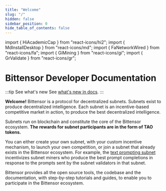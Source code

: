 ```yaml
---
title: "Welcome"
slug: "/"
hidden: false
sidebar_position: 0
hide_table_of_contents: false
---
```


import { HiAcademicCap } from "react-icons/hi2";
import { MdInstallDesktop } from "react-icons/md";
import { FaNetworkWired } from "react-icons/fa";
import { GiMining } from "react-icons/gi";
import { GrValidate } from "react-icons/gr";


# Bittensor Developer Documentation


:::tip See what's new
See [what's new in docs](./whats-new-in-docs.md).
:::


**Welcome!** Bittensor is a protocol for decentralized subnets. Subnets exist to produce decentralized intelligence. Each subnet is an incentive-based competitive market in action, to produce the best decentralized intelligence. 

Subnets run on blockchain and constitute the core of the Bittensor ecosystem. **The rewards for subnet participants are in the form of TAO tokens.** 

You can either create your own subnet, with your custom incentive mechanism, to launch your own competition, or join a subnet that already exists in the Bittensor ecosystem. For example, the [text prompting subnet](https://github.com/opentensor/text-prompting) incentivizes subnet miners who produce the best prompt completions in response to the prompts sent by the subnet validators in that subnet. 

Bittensor provides all the open source tools, the codebase and the documentation, with step-by-step tutorials and guides, to enable you to participate in the Bittensor ecosystem. 

<Cards>
    <Card 
    icon={HiAcademicCap}
    title='Getting started'
    link='getting-started/installation'
    body='Augue ultricies tincidunt suscipit fringilla. Ac fusce ac quam hendrerit. Faucibus pulvinar curabitur.' />
    <Card
    icon={MdInstallDesktop}
    title='Dendrite'
    link='http://localhost:3000/python-api/html/autoapi/bittensor/dendrite/index.html'
    body='Vel est magna turpis elit. Nunc imperdiet amet pulvinar semper urna erat ipsum. Quis neque nibh.' />
    <Card
    icon={FaNetworkWired}
    title='Subnetworks'
    link='getting-started/installation'
    body='Turpis purus vel massa venenatis. Volutpat praesent est cras erat morbi massa. Nisl ac.' />
    
</Cards>

<Cards>
    <Card 
    icon={HiAcademicCap}
    title='Getting started'
    link='getting-started/installation'
    body='Augue ultricies tincidunt suscipit fringilla. Ac fusce ac quam hendrerit. Faucibus pulvinar curabitur.' />
    <Card
    icon={MdInstallDesktop}
    title='Installation'
    link='getting-started/installation'
    body='Vel est magna turpis elit. Nunc imperdiet amet pulvinar semper urna erat ipsum. Quis neque nibh.' />
    <Card
    icon={FaNetworkWired}
    title='Subnetworks'
    link='getting-started/installation'
    body='Turpis purus vel massa venenatis. Volutpat praesent est cras erat morbi massa. Nisl ac.' />
    <Card
    icon={GiMining}
    title='Mining'
    link='getting-started/installation'
    body='In odio non a curabitur nisl sit est adipiscing convallis. Nulla ornare eu vulputate sit amet quis.' />
    <Card
    icon={GrValidate}
    title='Validating'
    link='getting-started/installation'
    body='Diam duis sapien sollicitudin vitae duis diam. Vulputate mi quam odio lectus vestibulum.' />
</Cards>

<!-- <Cards>
    <CardSmall 
    title='Axon'
    link='http://localhost:3000/python-api/html/autoapi/bittensor/axon/index.html'
    body='text prompting' />
    <CardSmall
    title='Subnet 2'
    link='getting-started/installation'
    body='machine translation' />
    <CardSmall
    title='Subnet 3'
    link='getting-started/installation'
    body='data scraping' />
    <CardSmall
    title='Subnet 4'
    link='getting-started/installation'
    body='multimodality' />
        <CardSmall
    title='Subnet 5'
    link='getting-started/installation'
    body='multimodality' />
</Cards> -->

